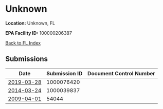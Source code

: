 # Unknown

**Location:** Unknown, FL

**EPA Facility ID:** 100000206387

[Back to FL Index](../../index.md)

## Submissions

| Date | Submission ID | Document Control Number |
|------|--------------|-------------------------|
| [2019-03-28](submissions/1000076420.md) | 1000076420 |  |
| [2014-03-24](submissions/1000039837.md) | 1000039837 |  |
| [2009-04-01](submissions/54044.md) | 54044 |  |
